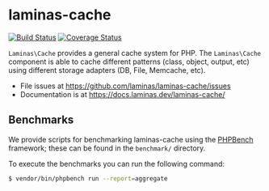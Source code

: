 # laminas-cache

[![Build Status](https://travis-ci.org/laminas/laminas-cache.svg?branch=master)](https://travis-ci.org/laminas/laminas-cache)
[![Coverage Status](https://coveralls.io/repos/laminas/laminas-cache/badge.svg?branch=master)](https://coveralls.io/r/laminas/laminas-cache?branch=master)

`Laminas\Cache` provides a general cache system for PHP. The `Laminas\Cache` component
is able to cache different patterns (class, object, output, etc) using different
storage adapters (DB, File, Memcache, etc).


- File issues at https://github.com/laminas/laminas-cache/issues
- Documentation is at https://docs.laminas.dev/laminas-cache/

## Benchmarks

We provide scripts for benchmarking laminas-cache using the
[PHPBench](https://github.com/phpbench/phpbench) framework; these can be
found in the `benchmark/` directory.

To execute the benchmarks you can run the following command:

```bash
$ vendor/bin/phpbench run --report=aggregate
```
